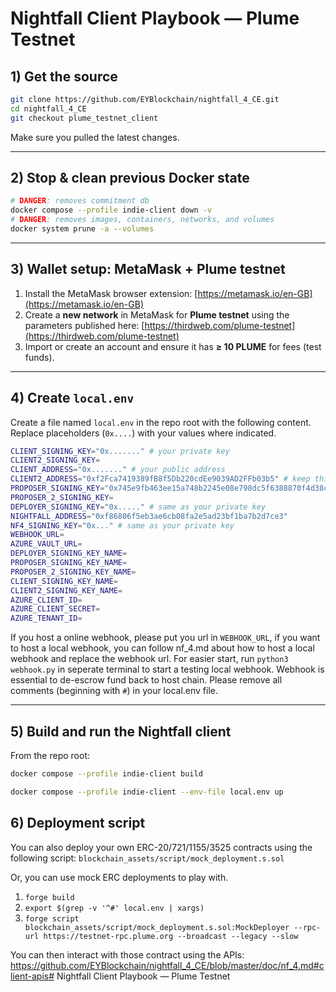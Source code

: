 # Nightfall Client Playbook — Plume Testnet

## 1) Get the source

```bash
git clone https://github.com/EYBlockchain/nightfall_4_CE.git
cd nightfall_4_CE
git checkout plume_testnet_client
```

Make sure you pulled the latest changes.

---

## 2) Stop & clean previous Docker state

```bash
# DANGER: removes commitment db
docker compose --profile indie-client down -v
# DANGER: removes images, containers, networks, and volumes
docker system prune -a --volumes
```

---

## 3) Wallet setup: MetaMask + Plume testnet

1. Install the MetaMask browser extension: [https://metamask.io/en-GB](https://metamask.io/en-GB)
2. Create a **new network** in MetaMask for **Plume testnet** using the parameters published here: [https://thirdweb.com/plume-testnet](https://thirdweb.com/plume-testnet)
3. Import or create an account and ensure it has **≥ 10 PLUME** for fees (test funds).

---

## 4) Create `local.env`

Create a file named `local.env` in the repo root with the following content. Replace placeholders (`0x....`) with your values where indicated.

```bash
CLIENT_SIGNING_KEY="0x......." # your private key
CLIENT2_SIGNING_KEY= 
CLIENT_ADDRESS="0x......." # your public address
CLIENT2_ADDRESS="0xf2Fca7419389fB8f5Db220cdEe9039AD2FFb03b5" # keep this as test
PROPOSER_SIGNING_KEY="0x745e9fb463ee15a748b2245e08e798dc5f6388870f4d38c4a7d33f9def590723" # keep this as test
PROPOSER_2_SIGNING_KEY=
DEPLOYER_SIGNING_KEY="0x....." # same as your private key
NIGHTFALL_ADDRESS="0xf86806f5eb3ae6cb08fa2e5ad23bf1ba7b2d7ce3"
NF4_SIGNING_KEY="0x..." # same as your private key
WEBHOOK_URL=
AZURE_VAULT_URL=
DEPLOYER_SIGNING_KEY_NAME=
PROPOSER_SIGNING_KEY_NAME=
PROPOSER_2_SIGNING_KEY_NAME=
CLIENT_SIGNING_KEY_NAME=
CLIENT2_SIGNING_KEY_NAME=
AZURE_CLIENT_ID=
AZURE_CLIENT_SECRET=
AZURE_TENANT_ID=
```
If you host a online webhook, please put you url in `WEBHOOK_URL`, if you want to host a local webhook, you can follow nf_4.md about how to host a local webhook and replace the webhook url. For easier start, run `python3 webhook.py` in seperate terminal to start a testing local webhook. Webhook is essential to de-escrow fund back to host chain.
Please remove all comments (beginning with `#`) in your local.env file.

---

## 5) Build and run the Nightfall client

From the repo root:

```bash
docker compose --profile indie-client build

docker compose --profile indie-client --env-file local.env up
```

## 6) Deployment script

You can also deploy your own ERC-20/721/1155/3525 contracts using the following script: `blockchain_assets/script/mock_deployment.s.sol`

Or, you can use mock ERC deployments to play with.

1.	`forge build` 
2.	`export $(grep -v '^#' local.env | xargs)`  
3.  `forge script blockchain_assets/script/mock_deployment.s.sol:MockDeployer --rpc-url https://testnet-rpc.plume.org --broadcast --legacy --slow`	


You can then interact with those contract using the APIs: https://github.com/EYBlockchain/nightfall_4_CE/blob/master/doc/nf_4.md#client-apis# Nightfall Client Playbook — Plume Testnet
